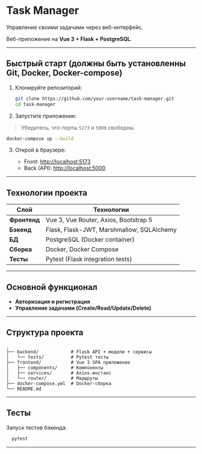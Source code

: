 # Task Manager

Управление своими задачами через веб-интерфейс.

Веб-приложение на **Vue 3 + Flask + PostgreSQL**.

---

##  Быстрый старт (должны быть установленны Git, Docker, Docker-compose)

1. Клонируйте репозиторий:

   ```bash
   git clone https://github.com/your-username/task-manager.git
   cd task-manager
   ```

2. Запустите приложение:

> Убедитесь, что порты `5173` и `5000` свободны.

   ```bash
   docker-compose up --build
   ```

3. Открой в браузере:

    * Front: [http://localhost:5173](http://localhost:5173)
    * Back (API): [http://localhost:5000](http://localhost:5000)


---

## Технологии проекта

| Слой         | Технологии                                |
|--------------|-------------------------------------------|
| **Фронтенд** | Vue 3, Vue Router, Axios, Bootstrap 5     |
| **Бэкенд**   | Flask, Flask-JWT, Marshmallow, SQLAlchemy |
| **БД**       | PostgreSQL (Docker container)             |
| **Сборка**   | Docker, Docker Compose                    |
| **Тесты**    | Pytest (Flask integration tests)          |

---

## Основной функционал

* **Авторизация и регистрация**
* **Управление задачами (Create/Read/Update/Delete)**

---

## Структура проекта

```
.
├── backend/            # Flask API + модели + сервисы
│   └── tests/          # Pytest тесты
├── frontend/           # Vue 3 SPA приложение
│   ├── components/     # Компоненты
│   ├── services/       # Axios-инстанс
│   └── router/         # Маршруты
├── docker-compose.yml  # Docker-сборка
└── README.md
```

---

## Тесты

Запуск тестов бэкенда:

```bash
  pytest
```

---